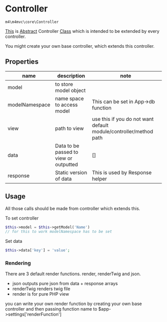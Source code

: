 # Controller

`m4\m4mvc\core\Controller`

[This](https://github.com/Matoo125/M4CMS/blob/master/app/core/Controller.php) is [Abstract](http://php.net/manual/en/language.oop5.abstract.php) Controller [Class](http://php.net/manual/en/language.oop5.php) which is intended to be extended by every controller.

You might create your own base controller, which extends this controller.

## Properties

| name           | description                            | note                                     |
| -------------- | -------------------------------------- | ---------------------------------------- |
| model          | to store model object                  |                                          |
| modelNamespace | name space to access model             | This can be set in App->db function      |
| view           | path to view                           | use this if you do not want default module/controller/method path |
| data           | Data to be passed to view or outputted | []                                       |
| response       | Static version of data                 | This is used by Response helper          |

## Usage

All those calls should be made from controller which extends this.

To set controller

```php
$this->model = $this->getModel('Name')
// for this to work modelNamespace has to be set
```

Set data

```php
$this->data['key'] = 'value';
```



### Rendering

There are 3 default render functions. render, renderTwig and json.

- json outputs pure json from data + response arrays
- renderTwig renders twig file 
- render is for pure PHP view

you can write your own render function by creating your own base controller and then passing function name to $app->settings['renderFunction']

